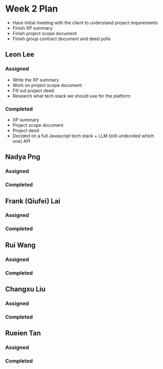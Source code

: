# Week 2 Plan


- Have initial meeting with the client to understand project requirements
- Finish XP summary
- Finish project scope document
- Finish group contract document and deed polls

## Leon Lee
### Assigned
- Write the XP summary
- Work on project scope document
- Fill out project deed
- Research what tech stack we should use for the platform
### Completed
- XP summary
- Project scope document
- Project deed
- Decided on a full Javascript tech stack + LLM (still undecided which one) API

## Nadya Png
### Assigned

### Completed

## Frank (Qiufei) Lai

### Assigned

### Completed

## Rui Wang

### Assigned

### Completed

## Changxu Liu

### Assigned

### Completed

## Rueien Tan

### Assigned

### Completed